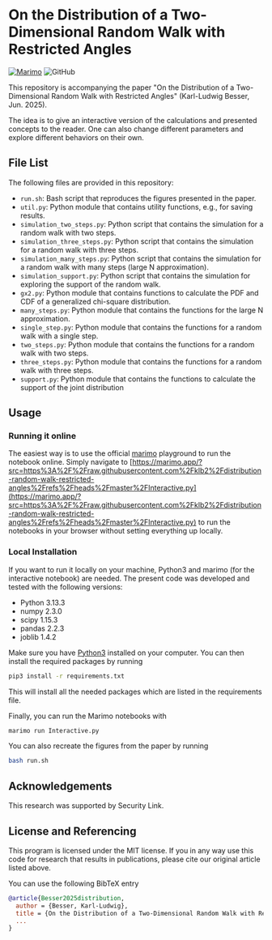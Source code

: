 # On the Distribution of a Two-Dimensional Random Walk with Restricted Angles

[![Marimo](https://img.shields.io/badge/Launch-Marimo_notebook-hsl(168%2C61%25%2C28%25))](https://marimo.app/?src=https%3A%2F%2Fraw.githubusercontent.com%2Fklb2%2Fdistribution-random-walk-restricted-angles%2Frefs%2Fheads%2Fmaster%2FInteractive.py)
![GitHub](https://img.shields.io/github/license/klb2/distribution-random-walk-restricted-angles)


This repository is accompanying the paper "On the Distribution of a Two-Dimensional Random Walk with Restricted Angles" (Karl-Ludwig Besser, Jun. 2025).

The idea is to give an interactive version of the calculations and presented
concepts to the reader. One can also change different parameters and explore
different behaviors on their own.


## File List
The following files are provided in this repository:

- `run.sh`: Bash script that reproduces the figures presented in the paper.
- `util.py`: Python module that contains utility functions, e.g., for saving results.
- `simulation_two_steps.py`: Python script that contains the simulation for a random walk with two steps.
- `simulation_three_steps.py`: Python script that contains the simulation for a random walk with three steps.
- `simulation_many_steps.py`: Python script that contains the simulation for a random walk with many steps (large N approximation).
- `simulation_support.py`: Python script that contains the simulation for exploring the support of the random walk.
- `gx2.py`: Python module that contains functions to calculate the PDF and CDF of a generalized chi-square distribution.
- `many_steps.py`: Python module that contains the functions for the large N approximation.
- `single_step.py`: Python module that contains the functions for a random walk with a single step.
- `two_steps.py`: Python module that contains the functions for a random walk with two steps.
- `three_steps.py`: Python module that contains the functions for a random walk with three steps.
- `support.py`: Python module that contains the functions to calculate the support of the joint distribution

## Usage
### Running it online
The easiest way is to use the official [marimo](https://marimo.app/) playground
to run the notebook online. Simply navigate to [https://marimo.app/?src=https%3A%2F%2Fraw.githubusercontent.com%2Fklb2%2Fdistribution-random-walk-restricted-angles%2Frefs%2Fheads%2Fmaster%2FInteractive.py](https://marimo.app/?src=https%3A%2F%2Fraw.githubusercontent.com%2Fklb2%2Fdistribution-random-walk-restricted-angles%2Frefs%2Fheads%2Fmaster%2FInteractive.py)
to run the notebooks in your browser without setting everything up locally.

### Local Installation
If you want to run it locally on your machine, Python3 and marimo (for the
interactive notebook) are needed.
The present code was developed and tested with the following versions:

- Python 3.13.3
- numpy 2.3.0
- scipy 1.15.3
- pandas 2.2.3
- joblib 1.4.2

Make sure you have [Python3](https://www.python.org/downloads/) installed on
your computer.
You can then install the required packages by running
```bash
pip3 install -r requirements.txt
```
This will install all the needed packages which are listed in the requirements 
file.


Finally, you can run the Marimo notebooks with
```bash
marimo run Interactive.py
```

You can also recreate the figures from the paper by running
```bash
bash run.sh
```


## Acknowledgements
This research was supported by Security Link.


## License and Referencing
This program is licensed under the MIT license. If you in any way use this
code for research that results in publications, please cite our original
article listed above.

You can use the following BibTeX entry
```bibtex
@article{Besser2025distribution,
  author = {Besser, Karl-Ludwig},
  title = {On the Distribution of a Two-Dimensional Random Walk with Restricted Angles},
  ...
}
